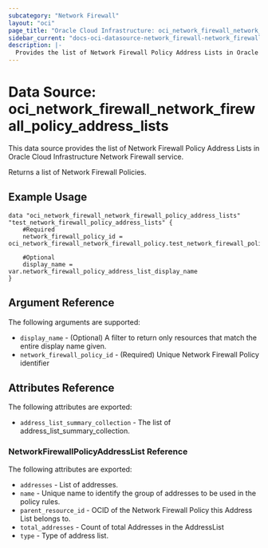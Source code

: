 ```yaml
---
subcategory: "Network Firewall"
layout: "oci"
page_title: "Oracle Cloud Infrastructure: oci_network_firewall_network_firewall_policy_address_lists"
sidebar_current: "docs-oci-datasource-network_firewall-network_firewall_policy_address_lists"
description: |-
  Provides the list of Network Firewall Policy Address Lists in Oracle Cloud Infrastructure Network Firewall service
---
```


# Data Source: oci_network_firewall_network_firewall_policy_address_lists
This data source provides the list of Network Firewall Policy Address Lists in Oracle Cloud Infrastructure Network Firewall service.

Returns a list of Network Firewall Policies.


## Example Usage

```hcl
data "oci_network_firewall_network_firewall_policy_address_lists" "test_network_firewall_policy_address_lists" {
	#Required
	network_firewall_policy_id = oci_network_firewall_network_firewall_policy.test_network_firewall_policy.id

	#Optional
	display_name = var.network_firewall_policy_address_list_display_name
}
```

## Argument Reference

The following arguments are supported:

* `display_name` - (Optional) A filter to return only resources that match the entire display name given.
* `network_firewall_policy_id` - (Required) Unique Network Firewall Policy identifier


## Attributes Reference

The following attributes are exported:

* `address_list_summary_collection` - The list of address_list_summary_collection.

### NetworkFirewallPolicyAddressList Reference

The following attributes are exported:

* `addresses` - List of addresses.
* `name` - Unique name to identify the group of addresses to be used in the policy rules.
* `parent_resource_id` - OCID of the Network Firewall Policy this Address List belongs to.
* `total_addresses` - Count of total Addresses in the AddressList
* `type` - Type of address list.

